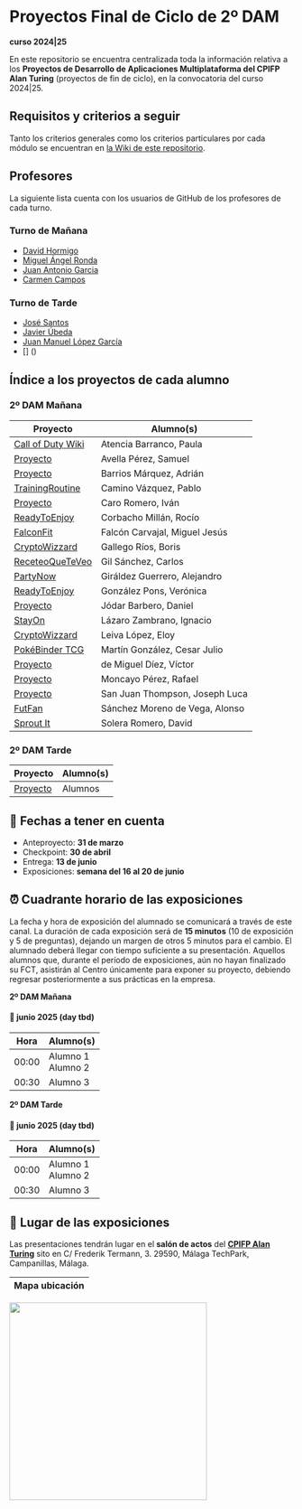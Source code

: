 # Proyectos Final de Ciclo de 2º DAM
**curso 2024|25**

En este repositorio se encuentra centralizada toda la información relativa a los **Proyectos de Desarrollo de Aplicaciones Multiplataforma del CPIFP Alan Turing** (proyectos de fin de ciclo), en la convocatoria del curso 2024|25.

## Requisitos y criterios a seguir

Tanto los criterios generales como los criterios particulares por cada módulo se encuentran en [la Wiki de este repositorio](https://github.com/CPIFPAlanTuring/2dam-tfc-2425/wiki).
## Profesores 
La siguiente lista cuenta con los usuarios de GitHub de los profesores de cada turno.
### Turno de Mañana
* [David Hormigo](https://github.com/DavidHormigoRamirez) 
* [Miguel Ángel Ronda](https://github.com/profemronda)
* [Juan Antonio Garcia](https://github.com/juanarrow)
* [Carmen Campos]()
### Turno de Tarde
* [José Santos]()
* [Javier Úbeda]()
* [Juan Manuel López García]()
* [] ()
## Índice a los proyectos de cada alumno

### 2º DAM Mañana

|Proyecto | Alumno(s)|
|-----------------------------------------------------------------------------------| ------------------------------|
| [Call of Duty Wiki](https://github.com/PaulaAtencia/TFG-CallofDuty)               | Atencia Barranco, Paula |
| [Proyecto]()                                                                      | Avella Pérez, Samuel |
| [Proyecto]()                                                                      | Barrios Márquez, Adrián |
| [TrainingRoutine](https://github.com/pablitocavaz04/TrainingRoutine-TFG)                                                                      | Camino Vázquez, Pablo |
| [Proyecto]()                                                                      | Caro Romero, Iván |
| [ReadyToEnjoy](https://github.com/Veroonicagp/ReadyToEnjoyy)                                                                      | Corbacho Millán, Rocío |
| [FalconFit](https://github.com/FalconFit)                                         | Falcón Carvajal, Miguel Jesús |
| [CryptoWizzard](https://github.com/Boris027/CryptoWizzard-TFG)                         | Gallego Ríos, Boris |
| [ReceteoQueTeVeo](https://github.com/cgilsanchez/TFG-ReceteoQueTeVeo)                | Gil Sánchez, Carlos |
| [PartyNow](https://github.com/imal3xg/partynow-tfg)                                                                      | Giráldez Guerrero, Alejandro |
| [ReadyToEnjoy](https://github.com/Veroonicagp/ReadyToEnjoyy)                                                                      | González Pons, Verónica |
| [Proyecto]()                                                                      | Jódar Barbero, Daniel |
| [StayOn](https://github.com/IgnacioLazZam/stayon-tfg.git)                                                                      | Lázaro Zambrano, Ignacio |
| [CryptoWizzard](https://github.com/Boris027/CryptoWizzard-TFG)                         | Leiva López, Eloy |
| [PokéBinder TCG](https://github.com/cesarjulio19/pokebindertcg-tfg)                                                                      | Martín González, Cesar Julio |
| [Proyecto]()                                                                      | de Miguel Díez, Víctor |
| [Proyecto]()                                                                      | Moncayo Pérez, Rafael |
| [Proyecto]()                                                                      | San Juan Thompson, Joseph Luca |
| [FutFan](https://github.com/AlonsoSMdV/FutFan_tfg)                                                                      | Sánchez Moreno de Vega, Alonso |
| [Sprout It](https://github.com/DavidSoleraRomero/sprout-it-tfg)                    | Solera Romero, David |



### 2º DAM Tarde
|Proyecto | Alumno(s)|
|-----------------------------------------------------------------------------------| ------------------------------|
| [Proyecto]()                                                                      |Alumnos |


## 📝 Fechas a tener en cuenta
* Anteproyecto: **31 de marzo**
* Checkpoint:  **30 de abril**
* Entrega: **13 de junio**
* Exposiciones: **semana del 16 al 20 de junio** 

## ⏰ Cuadrante horario de las exposiciones

La fecha y hora de exposición del alumnado se comunicará a través de este canal. La duración de cada exposición será de **15 minutos** (10 de exposición y 5 de preguntas), dejando un margen de otros 5 minutos para el cambio. El alumnado deberá llegar con tiempo suficiente a su presentación. Aquellos alumnos que, durante el período de exposiciones, aún no hayan finalizado su FCT, asistirán al Centro únicamente para exponer su proyecto, debiendo regresar posteriormente a sus prácticas en la empresa.

**2º DAM Mañana**
#### :calendar: junio 2025 (day tbd)

| Hora | Alumno(s)                                              |
|------|--------------------------------------------------------|
| 00:00 | Alumno 1 <br> Alumno 2   |
| 00:30 | Alumno 3                       |

**2º DAM Tarde**

#### :calendar: junio 2025 (day tbd)

| Hora | Alumno(s)                                              |
|------|--------------------------------------------------------|
| 00:00 | Alumno 1 <br> Alumno 2   |
| 00:30 | Alumno 3                       |

## :school: Lugar de las exposiciones

Las presentaciones tendrán lugar en el **salón de actos** del [**CPIFP Alan Turing**](https://maps.app.goo.gl/JThz6bDRVpknfbNh7) sito en C/ Frederik Termann, 3. 29590, Málaga TechPark, Campanillas, Málaga.

Mapa ubicación             | 
:-------------------------:|
<a href="https://maps.app.goo.gl/JThz6bDRVpknfbNh7" target="_blank"><img src="https://github.com/CPIFPAlanTuring/2daw-tfc-2324/blob/main/CPIFP_mapa_ubicación.png" width="350" /></a> 
